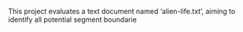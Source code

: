 This project evaluates a text document named ‘alien-life.txt’, aiming to identify all potential segment boundarie